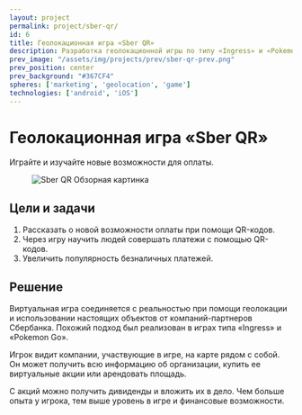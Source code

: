 ```yaml
---
layout: project
permalink: project/sber-qr/
id: 6
title: Геолокационная игра «Sber QR»
description: Разработка геолокационной игры по типу «Ingress» и «Pokemon Go» для продвижения новой услуги от «Сбербанка» — оплата по QR кодам
prev_image: "/assets/img/projects/prev/sber-qr-prev.png"
prev_position: center
prev_background: "#367CF4"
spheres: ['marketing', 'geolocation', 'game']
technologies: ['android', 'iOS']
---
```


# Геолокационная игра «Sber QR»

Играйте и изучайте новые возможности для оплаты.

<figure>
    <img src="{{ site.baseurl }}/assets/img/projects/sber-qr/sber-qr-1-overview.png" alt="Sber QR Обзорная картинка"/>
</figure>

## Цели и задачи
1. Рассказать о новой возможности оплаты при помощи QR-кодов.
2. Через игру научить людей совершать платежи с помощью QR-кодов.
3. Увеличить популярность безналичных платежей.

## Решение

Виртуальная игра соединяется с реальностью при помощи геолокации и использовании настоящих объектов от компаний-партнеров Сбербанка. Похожий подход был реализован в играх типа «Ingress» и «Pokemon Go».

Игрок видит компании, участвующие в игре, на карте рядом с собой. Он может получить всю информацию об организации, купить ее виртуальные акции или арендовать площадь.

С акций можно получить дивиденды и вложить их в дело. Чем больше опыта у игрока, тем выше уровень в игре и финансовые возможности.
